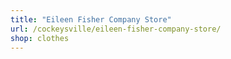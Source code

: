 ```yaml
---
title: "Eileen Fisher Company Store"
url: /cockeysville/eileen-fisher-company-store/
shop: clothes
---
```


